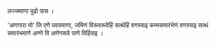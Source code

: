 लज्जमाणा पुढो पास । 

'अणगारा मो' त्ति एणे पवयमाणा, जमिणं विरूवरूवेहिं सत्थेहिं वणस्सइ कम्मसमारंभेणं वणस्सइ सत्थं समारंभमाणे अण्णे वि अणेगरूवे पाणे विहिंसइ । 

